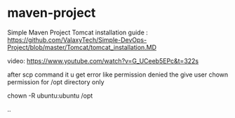 # maven-project

Simple Maven Project
Tomcat installation guide : https://github.com/ValaxyTech/Simple-DevOps-Project/blob/master/Tomcat/tomcat_installation.MD

video: https://www.youtube.com/watch?v=G_UCeeb5EPc&t=322s

after scp command it u get error like permission denied the give user chown permission for /opt directory only

chown -R ubuntu:ubuntu /opt

..
